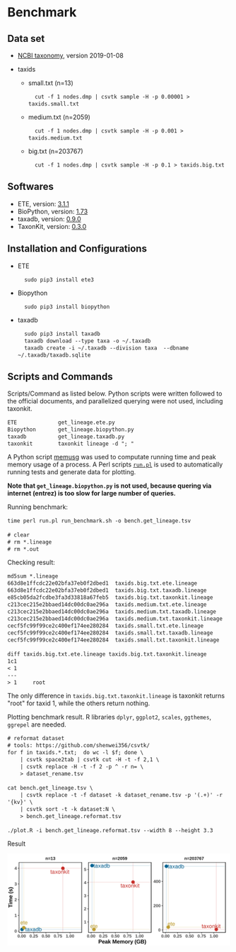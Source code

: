 # Benchmark

## Data set

- [NCBI taxonomy](ftp://ftp.ncbi.nih.gov/taxonomy), version 2019-01-08

- taxids
    - small.txt (n=13)

            cut -f 1 nodes.dmp | csvtk sample -H -p 0.00001 > taxids.small.txt

    - medium.txt (n=2059)

            cut -f 1 nodes.dmp | csvtk sample -H -p 0.001 > taxids.medium.txt

    - big.txt (n=203767)

            cut -f 1 nodes.dmp | csvtk sample -H -p 0.1 > taxids.big.txt

## Softwares

- ETE, version: [3.1.1](https://pypi.org/project/ete3/3.1.1/)
- BioPython, version: [1.73](https://pypi.org/project/biopython/1.73/)
- taxadb, version: [0.9.0](https://pypi.org/project/taxadb/0.9.0)
- TaxonKit, version: [0.3.0](https://github.com/shenwei356/taxonkit/releases/tag/v0.3.0)

## Installation and Configurations

- ETE

        sudo pip3 install ete3

- Biopython

        sudo pip3 install biopython

- taxadb

        sudo pip3 install taxadb
        taxadb download --type taxa -o ~/.taxadb
        taxadb create -i ~/.taxadb --division taxa  --dbname ~/.taxadb/taxadb.sqlite

## Scripts and Commands

Scripts/Command as listed below.
Python scripts were written followed to the official documents,
and parallelized querying were not used, including taxonkit.

    ETE             get_lineage.ete.py
    Biopython       get_lineage.biopython.py
    taxadb          get_lineage.taxadb.py
    taxonkit        taxonkit lineage -d "; "

A Python script [memusg](https://github.com/shenwei356/memusg) was used
to computate running time and peak memory usage of a process.
A Perl scripts
[`run.pl`](https://github.com/shenwei356/seqkit/blob/master/bench/run.pl)
is used to automatically running tests and generate data for plotting.

**Note that `get_lineage.biopython.py` is not used,
because quering via internet (entrez) is too slow for large number of queries.**

Running benchmark:

    time perl run.pl run_benchmark.sh -o bench.get_lineage.tsv

    # clear
    # rm *.lineage
    # rm *.out

Checking result:

    md5sum *.lineage
    663d8e1ffcdc22e02bfa37eb0f2dbed1  taxids.big.txt.ete.lineage
    663d8e1ffcdc22e02bfa37eb0f2dbed1  taxids.big.txt.taxadb.lineage
    e85cb05da2fcdbe3fa3d33818a67feb5  taxids.big.txt.taxonkit.lineage
    c213cec215e2bbaed14dc00dc0ae296a  taxids.medium.txt.ete.lineage
    c213cec215e2bbaed14dc00dc0ae296a  taxids.medium.txt.taxadb.lineage
    c213cec215e2bbaed14dc00dc0ae296a  taxids.medium.txt.taxonkit.lineage
    cecf5fc99f99ce2c400ef174ee280284  taxids.small.txt.ete.lineage
    cecf5fc99f99ce2c400ef174ee280284  taxids.small.txt.taxadb.lineage
    cecf5fc99f99ce2c400ef174ee280284  taxids.small.txt.taxonkit.lineage

    diff taxids.big.txt.ete.lineage taxids.big.txt.taxonkit.lineage
    1c1
    < 1
    ---
    > 1     root

The only difference in `taxids.big.txt.taxonkit.lineage` is
taxonkit returns "root" for taxid 1, while the others return nothing.

Plotting benchmark result. 
R libraries `dplyr`, `ggplot2`, `scales`, `ggthemes`, `ggrepel` are needed.

    # reformat dataset
    # tools: https://github.com/shenwei356/csvtk/
    for f in taxids.*.txt;  do wc -l $f; done \
        | csvtk space2tab | csvtk cut -H -t -f 2,1 \
        | csvtk replace -H -t -f 2 -p ^ -r n= \
        > dataset_rename.tsv

    cat bench.get_lineage.tsv \
        | csvtk replace -t -f dataset -k dataset_rename.tsv -p '(.+)' -r '{kv}' \
        | csvtk sort -t -k dataset:N \
        > bench.get_lineage.reformat.tsv

    ./plot.R -i bench.get_lineage.reformat.tsv --width 8 --height 3.3

Result

![](bench.get_lineage.reformat.tsv.png)
